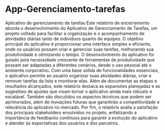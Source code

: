 # App-Gerenciamento-tarefas
Aplicativo de gerenciamento de tarefas
Este relatório de encerramento aborda o desenvolvimento do Aplicativo de Gerenciamento de Tarefas, um projeto voltado para facilitar a organização e o acompanhamento de atividades diárias tanto de indivíduos quanto de equipes. O objetivo principal do aplicativo é proporcionar uma interface simples e eficiente, onde os usuários possam criar e gerenciar suas tarefas, melhorando sua produtividade e otimizando o tempo.
O desenvolvimento do aplicativo foi guiado pela necessidade crescente de ferramentas de produtividade que possam ser adaptadas a diferentes cenários, desde o uso pessoal até o ambiente corporativo. Com uma base sólida de funcionalidades essenciais, o aplicativo permite ao usuário organizar suas atividades diárias, criar e remover tarefas da lista e monitorar elas.
Além de documentar as etapas e resultados alcançados, este relatório destaca as expansões planejadas e as sugestões de ajustes que visam tornar o aplicativo ainda mais robusto e escalável. Também são discutidos os aspectos técnicos que podem ser aprimorados, além de inovações futuras que garantirão a competitividade e relevância do aplicativo no mercado.
Por fim, o relatório avalia a satisfação dos principais stakeholders envolvidos no projeto, enfatizando a importância de feedbacks contínuos para garantir a evolução do aplicativo e atender às expectativas dos usuários e dos parceiros.
